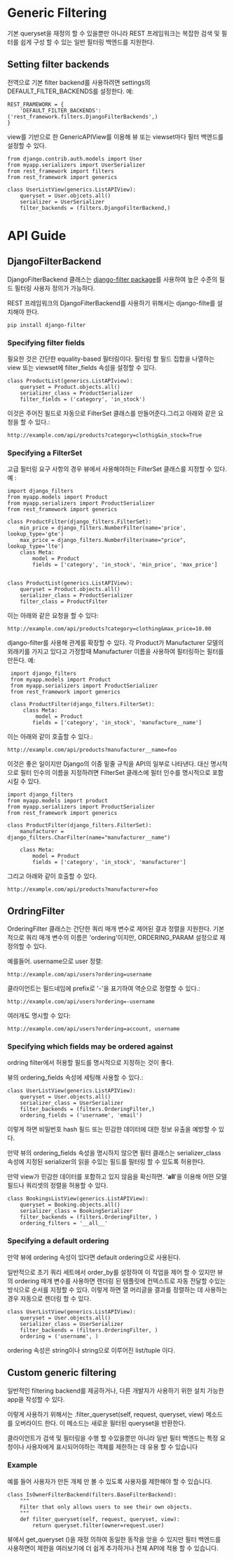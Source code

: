 # Generic Filtering
기본 queryset을 재정의 할 수 있을뿐만 아니라 REST 프레임워크는 복잡한 검색 및 필터를 쉽게 구성 할 수 있는 일반 필터링 백엔드를 지원한다.

## Setting filter backends
전역으로 기본 filter backend를 사용하려면 settings의 DEFAULT_FILTER_BACKENDS를 설정한다. 예:
```
REST_FRAMEWORK = {
    'DEFAULT_FILTER_BACKENDS': ('rest_framework.filters.DjangoFilterBackends',)
}
```
view를 기반으로 한 GenericAPIView를 이용해 뷰 또는 viewset마다 필터 백엔드를 설정할 수 있다. 
```
from django.contrib.auth.models import User
from myapp.serializers import UserSerializer
from rest_framework import filters
from rest_framework import generics

class UserListView(generics.ListAPIView):
    queryset = User.objcets.all()
    serializer = UserSerializer
    filter_backends = (filters.DjangoFilterBackend,)
```

# API Guide
## DjangoFilterBackend

DjangoFilterBackend 클래스는 [django-filter package](https://github.com/carltongibson/django-filter/tree/0.5.4)를 사용하여 높은 수준의 필드 필터링 사용자 정의가 가능하다.

REST 프레임워크의 DjangoFilterBackend를 사용하기 위해서는 django-filte를 설치해야 한다.

```
pip install django-filter
```

### Specifying filter fields

필요한 것은 간단한 equality-based 필터링이다. 필터링 할 필드 집합을 나열하는 view 또는 viewset에 filter_fields 속성을 설정할 수 있다.
```
class ProductList(generics.ListAPIview):
    queryset = Product.objects.all()
    serializer_class = ProductSerializer
    filter_fields = ('category', 'in_stock')
```
이것은 주어진 필드로 자동으로 FilterSet 클래스를 만들어준다.그리고 아래와 같은 요청을 할 수 있다.:
```
http://example.com/api/products?category=clothig&in_stock=True
```

### Specifying a FilterSet
고급 필터링 요구 사항의 경우 뷰에서 사용해야하는 FilterSet 클래스를 지정할 수 있다. 예 :
```
import django_filters
from myapp.models import Product
from myapp.serializers import ProductSerializer
from rest_framework import generics

class ProductFilter(django_filters.FilterSet):
    min_price = django_filters.NumberFilter(name='price', lookup_type='gte')
    max_price = django_filters.NumberFilter(name="price", lookup_type='lte')
    class Meta:
        model = Product
        fields = ['category', 'in_stock', 'min_price', 'max_price']


class ProductList(generics.ListAPIView):
    queryset = Product.objects.all()
    serializer_class = ProductSerializer
    filter_class = ProductFilter
```
이는 아래와 같은 요청을 할 수 있다:
```
http://example.com/api/products?category=clothing&max_price=10.00
```

 django-filter를 사용해 관계를 확장할 수 있다. 각 Product가 Manufacturer 모델의 외래키를 가지고 있다고 가정할때 Manufacturer 이름을 사용하여 필터링하는 필터를 만든다. 예:

```
 import django_filters
 from myapp.models import Product
 from myapp.serializers import ProductSerializer
 from rest_framework import generics

 class ProductFilter(django_filters.FilterSet):
     class Meta:
         model = Product
        fields = ['category', 'in_stock', 'manufacture__name']
```
이는 아래와 같이 호출할 수 있다.:
```
http://example.com/api/products?manufacturer__name=foo
```

이것은 좋은 일이지만 Django의 이중 밑줄 규칙을 API의 일부로 나타낸다. 대신 명시적으로 필터 인수의 이름을 지정하려면 FilterSet 클래스에 필터 인수를 명시적으로 포함시킬 수 있다.
```
import django_filters
from myapp.models import product
from myapp.serializers import ProductSerializer
from rest_framework import generics

class ProductFilter(django_filters.FilterSet):
    manufacturer = django_filters.CharFilter(name="manufacturer__name")

    class Meta:
        model = Product
        fields = ['category', 'in_stock', 'manufacturer']
```
그리고 아래와 같이 호출할 수 있다.
```
http://example.com/api/products?manufacturer=foo
```


## OrdringFilter
OrderingFilter 클래스는 간단한 쿼리 매개 변수로 제어된 결과 정렬을 지원한다. 기본적으로 쿼리 매개 변수의 이름은 'ordering'이지만, ORDERING_PARAM 설정으로 재정의할 수 있다.

예를들어. username으로 user 정렬:
```
http://example.com/api/users?ordering=username
```

클라이언트는 필드네임에 prefix로 '-'을 표기하여 역순으로 정렬할 수 있다.:
```
http://example.com/api/users?ordering=-username
```

여러개도 명시할 수 있다:
```
http://example.com/api/users?ordering=account, username
```

### Specifying which fields may be ordered against
ordring filter에서 허용할 필드를 명시적으로 지정하는 것이 좋다.

뷰의 ordering_fields 속성에 세팅해 사용할 수 있다.:

```
class UserListView(generics.ListAPIView):
    queryset = User.objects.all()
    serializer_class = UserSerializer
    filter_backends = (filters.OrderingFilter,)
    ordering_fields = ('username', 'email')
```
이렇게 하면 비밀번호 hash 필드 또는 민감한 데이터에 대한 정보 유출을 예방할 수 있다.

만약 뷰의 ordering_fields 속성을 명시하지 않으면 필터 클래스는 serializer_class 속성에 지정된 serializer의 읽을 수있는 필드를 필터링 할 수 있도록 허용한다.

만약 view가 민감한 데이터를 포함하고 있지 않음을 확신하면. '__all__'을 이용해 어떤 모델 필드나 쿼리셋의 정렬을 허용할 수 있다.
```
class BookingsListView(generics.ListAPIView):
    queryset = Booking.objects.all()
    serializer_class = BookingSerializer
    filter_backends = (filters.OrderingFilter, )
    ordering_filters = '__all__'
```

### Specifying a default ordering
만약 뷰에 ordering 속성이 있다면 default ordering으로 사용된다.

일반적으로 초기 쿼리 세트에서 order_by를 설정하여 이 작업을 제어 할 수 있지만 뷰의 ordering 매개 변수를 사용하면 렌더링 된 템플릿에 컨텍스트로 자동 전달할 수있는 방식으로 순서를 지정할 수 있다. 이렇게 하면 열 머리글을 결과를 정렬하는 데 사용하는 경우 자동으로 렌더링 할 수 있다.

```
class UserListView(generics.ListAPIView):
    queryset = User.objects.all()
    serializer_class = UserSerializer
    filter_backends = (filters.OrderingFilter, )
    ordering = ('username', )
```

ordering 속성은 string이나 string으로 이루어진 list/tuple 이다.

## Custom generic filtering
일반적인 filtering backend를 제공하거나, 다른 개발자가 사용하기 위한 설치 가능한 app을 작성할 수 있다. 

이렇게 사용하기 위해서는 .filter_queryset(self, request, queryset, view) 메소드를 오버라이드 한다. 이 메소드는 새로운 필터된 queryset을 반환한다.

클라이언트가 검색 및 필터링을 수행 할 수있을뿐만 아니라 일반 필터 백엔드는 특정 요청이나 사용자에게 표시되어야하는 객체를 제한하는 데 유용 할 수 있습니다

### Example

예를 들어 사용자가 만든 개체 만 볼 수 있도록 사용자를 제한해야 할 수 있습니다.
```
class IsOwnerFilterBackend(filters.BaseFilterBackend):
    """
    Filter that only allows users to see their own objects.
    """
    def filter_queryset(self, request, queryset, view):
        return queryset.filter(owner=request.user)
```

뷰에서 get_queryset ()을 재정 의하여 동일한 동작을 얻을 수 있지만 필터 백엔드를 사용하면이 제한을 여러보기에 더 쉽게 추가하거나 전체 API에 적용 할 수 있습니다.
